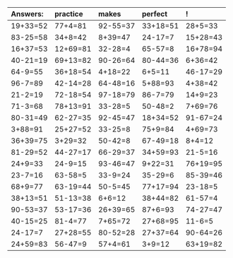 | Answers: | practice | makes | perfect | ! |
| :--- | :--- | :--- | :--- | :--- |
| 19+33=52 | 77+4=81 | 92-55=37 | 33+18=51 | 28+5=33 | 
| 83-25=58 | 34+8=42 | 8+39=47 | 24-17=7 | 15+28=43 | 
| 16+37=53 | 12+69=81 | 32-28=4 | 65-57=8 | 16+78=94 | 
| 40-21=19 | 69+13=82 | 90-26=64 | 80-44=36 | 6+36=42 | 
| 64-9=55 | 36+18=54 | 4+18=22 | 6+5=11 | 46-17=29 | 
| 96-7=89 | 42-14=28 | 64-48=16 | 5+88=93 | 4+38=42 | 
| 21-2=19 | 72-18=54 | 97-18=79 | 86-7=79 | 14+9=23 | 
| 71-3=68 | 78+13=91 | 33-28=5 | 50-48=2 | 7+69=76 | 
| 80-31=49 | 62-27=35 | 92-45=47 | 18+34=52 | 91-67=24 | 
| 3+88=91 | 25+27=52 | 33-25=8 | 75+9=84 | 4+69=73 | 
| 36+39=75 | 3+29=32 | 50-42=8 | 67-49=18 | 8+4=12 | 
| 81-29=52 | 44-27=17 | 66-29=37 | 34+59=93 | 21-5=16 | 
| 24+9=33 | 24-9=15 | 93-46=47 | 9+22=31 | 76+19=95 | 
| 23-7=16 | 63-58=5 | 33-9=24 | 35-29=6 | 85-39=46 | 
| 68+9=77 | 63-19=44 | 50-5=45 | 77+17=94 | 23-18=5 | 
| 38+13=51 | 51-13=38 | 6+6=12 | 38+44=82 | 61-57=4 | 
| 90-53=37 | 53-17=36 | 26+39=65 | 87+6=93 | 74-27=47 | 
| 40-15=25 | 81-4=77 | 7+65=72 | 27+68=95 | 11-6=5 | 
| 24-17=7 | 27+28=55 | 80-52=28 | 27+37=64 | 90-64=26 | 
| 24+59=83 | 56-47=9 | 57+4=61 | 3+9=12 | 63+19=82 | 
